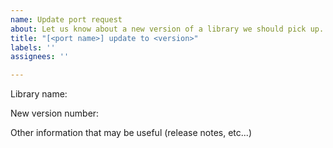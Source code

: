 ```yaml
---
name: Update port request
about: Let us know about a new version of a library we should pick up.
title: "[<port name>] update to <version>"
labels: ''
assignees: ''

---
```


Library name:

New version number:

Other information that may be useful (release notes, etc...)
